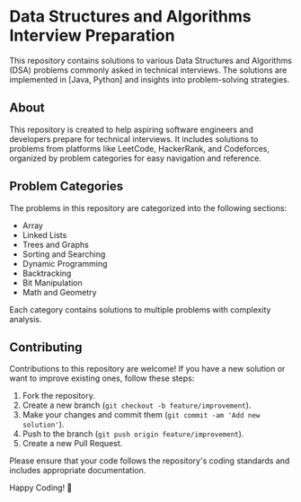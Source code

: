 # Data Structures and Algorithms Interview Preparation

This repository contains solutions to various Data Structures and Algorithms (DSA) problems commonly asked in technical interviews. The solutions are implemented in [Java, Python] and insights into problem-solving strategies.

## About

This repository is created to help aspiring software engineers and developers prepare for technical interviews. It includes solutions to problems from platforms like LeetCode, HackerRank, and Codeforces, organized by problem categories for easy navigation and reference.


## Problem Categories

The problems in this repository are categorized into the following sections:

- Array
- Linked Lists
- Trees and Graphs
- Sorting and Searching
- Dynamic Programming
- Backtracking
- Bit Manipulation
- Math and Geometry

Each category contains solutions to multiple problems with complexity analysis.


## Contributing

Contributions to this repository are welcome! If you have a new solution or want to improve existing ones, follow these steps:

1. Fork the repository.
2. Create a new branch (`git checkout -b feature/improvement`).
3. Make your changes and commit them (`git commit -am 'Add new solution'`).
4. Push to the branch (`git push origin feature/improvement`).
5. Create a new Pull Request.

Please ensure that your code follows the repository's coding standards and includes appropriate documentation.


Happy Coding! 🚀



